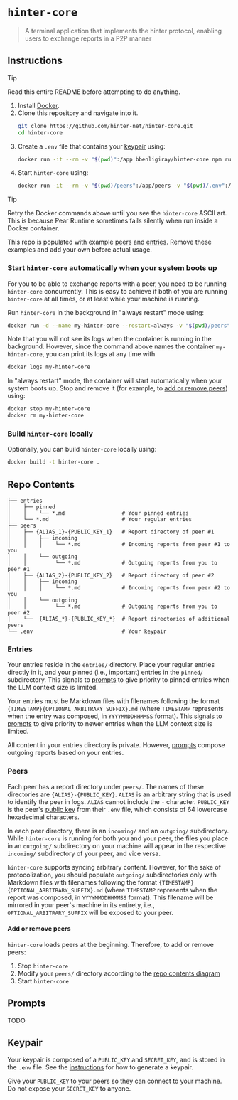 # `hinter-core`

> A terminal application that implements the hinter protocol, enabling users to exchange reports in a P2P manner

## Instructions

> [!TIP]
> Read this entire README before attempting to do anything.

1. Install [Docker](https://docs.docker.com/engine/install/).
2. Clone this repository and navigate into it.
    ```sh
    git clone https://github.com/hinter-net/hinter-core.git
    cd hinter-core
    ```
3. Create a `.env` file that contains your [keypair](#keypair) using:
    ```sh
    docker run -it --rm -v "$(pwd)":/app bbenligiray/hinter-core npm run generate-keys
    ```
4. Start `hinter-core` using:
    ```sh
    docker run -it --rm -v "$(pwd)/peers":/app/peers -v "$(pwd)/.env":/app/.env bbenligiray/hinter-core
    ```

> [!TIP]
> Retry the Docker commands above until you see the `hinter-core` ASCII art.
> This is because Pear Runtime sometimes fails silently when run inside a Docker container.

This repo is populated with example [peers](#peers) and [entries](#entries).
Remove these examples and add your own before actual usage.

### Start `hinter-core` automatically when your system boots up

For you to be able to exchange reports with a peer, you need to be running `hinter-core` concurrently.
This is easy to achieve if both of you are running `hinter-core` at all times, or at least while your machine is running.

Run `hinter-core` in the background in "always restart" mode using:
```sh
docker run -d --name my-hinter-core --restart=always -v "$(pwd)/peers":/app/peers -v "$(pwd)/.env":/app/.env bbenligiray/hinter-core
```

Note that you will not see its logs when the container is running in the background.
However, since the command above names the container `my-hinter-core`, you can print its logs at any time with
```sh
docker logs my-hinter-core
```

In "always restart" mode, the container will start automatically when your system boots up.
Stop and remove it (for example, to [add or remove peers](#add-or-remove-peers)) using:
```sh
docker stop my-hinter-core
docker rm my-hinter-core
```

### Build `hinter-core` locally

Optionally, you can build `hinter-core` locally using:
```sh
docker build -t hinter-core .
```

## Repo Contents

```
├── entries
│    ├── pinned
│    │    └── *.md                  # Your pinned entries
│    └── *.md                       # Your regular entries
├── peers
│    ├── {ALIAS_1}-{PUBLIC_KEY_1}   # Report directory of peer #1
│    │    ├── incoming
│    │    │    └── *.md             # Incoming reports from peer #1 to you
│    │    └── outgoing
│    │         └── *.md             # Outgoing reports from you to peer #1
│    ├── {ALIAS_2}-{PUBLIC_KEY_2}   # Report directory of peer #2
│    │    ├── incoming
│    │    │    └── *.md             # Incoming reports from peer #2 to you
│    │    └── outgoing
│    │         └── *.md             # Outgoing reports from you to peer #2
│    └──  {ALIAS_*}-{PUBLIC_KEY_*}  # Report directories of additional peers
└── .env                            # Your keypair
```

### Entries

Your entries reside in the `entries/` directory.
Place your regular entries directly in it, and your pinned (i.e., important) entries in the `pinned/` subdirectory.
This signals to [prompts](#prompts) to give priority to pinned entries when the LLM context size is limited.

Your entries must be Markdown files with filenames following the format `{TIMESTAMP}{OPTIONAL_ARBITRARY_SUFFIX}.md` (where `TIMESTAMP` represents when the entry was composed, in `YYYYMMDDHHMMSS` format).
This signals to [prompts](#prompts) to give priority to newer entries when the LLM context size is limited.

All content in your entries directory is private.
However, [prompts](#prompts) compose outgoing reports based on your entries.

### Peers

Each peer has a report directory under `peers/`.
The names of these directories are `{ALIAS}-{PUBLIC_KEY}`.
`ALIAS` is an arbitrary string that is used to identify the peer in logs.
`ALIAS` cannot include the `-` character.
`PUBLIC_KEY` is the peer's [public key](#keypair) from their `.env` file, which consists of 64 lowercase hexadecimal characters.

In each peer directory, there is an `incoming/` and an `outgoing/` subdirectory.
While `hinter-core` is running for both you and your peer, the files you place in an `outgoing/` subdirectory on your machine will appear in the respective `incoming/` subdirectory of your peer, and vice versa.

`hinter-core` supports syncing arbitrary content.
However, for the sake of protocolization, you should populate `outgoing/` subdirectories only with Markdown files with filenames following the format `{TIMESTAMP}{OPTIONAL_ARBITRARY_SUFFIX}.md` (where `TIMESTAMP` represents when the report was composed, in `YYYYMMDDHHMMSS` format).
This filename will be mirrored in your peer's machine in its entirety, i.e., `OPTIONAL_ARBITRARY_SUFFIX` will be exposed to your peer.

#### Add or remove peers

`hinter-core` loads peers at the beginning.
Therefore, to add or remove peers:
1. Stop `hinter-core`
2. Modify your `peers/` directory according to the [repo contents diagram](#repo-contents)
3. Start `hinter-core`

## Prompts

TODO

## Keypair

Your keypair is composed of a `PUBLIC_KEY` and `SECRET_KEY`, and is stored in the `.env` file.
See the [instructions](#instructions) for how to generate a keypair.

Give your `PUBLIC_KEY` to your peers so they can connect to your machine.
Do not expose your `SECRET_KEY` to anyone.
